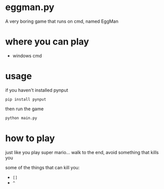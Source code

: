 # eggman.py
A very boring game that runs on cmd, named EggMan
# where you can play
- windows cmd
# usage
if you haven't installed pynput
```shell
pip install pynput
```
then run the game
```python
python main.py
```
# how to play
just like you play super mario...
walk to the end, avoid something that kills you

some of the things that can kill you:
- `[]`
- `^`
